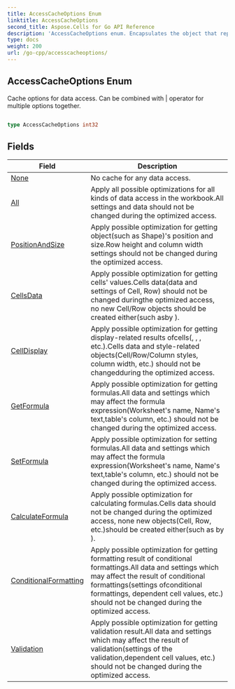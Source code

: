 ```yaml
---
title: AccessCacheOptions Enum 
linktitle: AccessCacheOptions
second_title: Aspose.Cells for Go API Reference
description: 'AccessCacheOptions enum. Encapsulates the object that represents accesscacheoptions in Go.'
type: docs
weight: 200
url: /go-cpp/accesscacheoptions/
---
```


## AccessCacheOptions Enum

Cache options for data access. Can be combined with | operator for multiple options together.

```go

type AccessCacheOptions int32


```

## Fields

| Field | Description |
| --- | --- |
|[None](./none/) | No cache for any data access. | 
|[All](./all/) | Apply all possible optimizations for all kinds of data access in the workbook.All settings and data should not be changed during the optimized access. | 
|[PositionAndSize](./positionandsize/) | Apply possible optimization for getting object(such as Shape)'s position and size.Row height and column width settings should not be changed during the optimized access. | 
|[CellsData](./cellsdata/) | Apply possible optimization for getting cells' values.Cells data(data and settings of Cell, Row) should not be changed duringthe optimized access, no new Cell/Row objects should be created either(such asby <see cref="Cells.this[int, int]"/>). | 
|[CellDisplay](./celldisplay/) | Apply possible optimization for getting display-related results ofcells(<see cref="Cell.DisplayStringValue"/>, <see cref="Cell.GetStyle()"/>, <see cref="Cell.GetDisplayStyle()"/>, etc.).Cells data and style-related objects(Cell/Row/Column styles, column width, etc.) should not be changedduring the optimized access. | 
|[GetFormula](./getformula/) | Apply possible optimization for getting formulas.All data and settings which may affect the formula expression(Worksheet's name, Name's text,table's column, etc.) should not be changed during the optimized access. | 
|[SetFormula](./setformula/) | Apply possible optimization for setting formulas.All data and settings which may affect the formula expression(Worksheet's name, Name's text,table's column, etc.) should not be changed during the optimized access. | 
|[CalculateFormula](./calculateformula/) | Apply possible optimization for calculating formulas.Cells data should not be changed during the optimized access, none new objects(Cell, Row, etc.)should be created either(such as by <see cref="Cells.this[int, int]"/>). | 
|[ConditionalFormatting](./conditionalformatting/) | Apply possible optimization for getting formatting result of conditional formattings.All data and settings which may affect the result of conditional formattings(settings ofconditional formattings, dependent cell values, etc.) should not be changed during the optimized access. | 
|[Validation](./validation/) | Apply possible optimization for getting validation result.All data and settings which may affect the result of validation(settings of the validation,dependent cell values, etc.) should not be changed during the optimized access. | 
